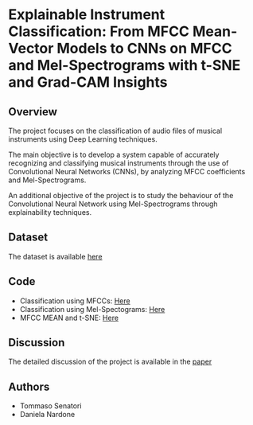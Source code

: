# Explainable Instrument Classification: From MFCC Mean-Vector Models to CNNs on MFCC and Mel-Spectrograms with t-SNE and Grad-CAM Insights

## Overview
The project focuses on the classification of audio files of musical instruments using Deep Learning techniques.

The main objective is to develop a system capable of accurately recognizing and classifying musical instruments through the use of Convolutional Neural Networks (CNNs), by analyzing MFCC coefficients and Mel-Spectrograms.

An additional objective of the project is to study the behaviour of the Convolutional Neural Network using Mel-Spectrograms through explainability techniques.
## Dataset
The dataset is available [here](https://www.kaggle.com/datasets/abdulvahap/music-instrunment-sounds-for-classification)
## Code
- Classification using MFCCs: [Here](https://github.com/tommasosenatori/AIEA/blob/main/musical_instrument_classification_mfccs.ipynb)
- Classification using Mel-Spectograms: [Here](https://github.com/tommasosenatori/AIEA/blob/main/musical_instrument_classification_mel-spectograms.ipynb)
- MFCC MEAN and t-SNE: [Here](https://github.com/tommasosenatori/AIEA/blob/main/musical_instrument_classification_mfcc_mean-tsne.ipynb)
## Discussion
The detailed discussion of the project is available in the [paper](https://github.com/tommasosenatori/AIEA-Explainable_Instrument_Classification/blob/main/Explainable_Instrument_Classification.pdf)
## Authors
- Tommaso Senatori
- Daniela Nardone
